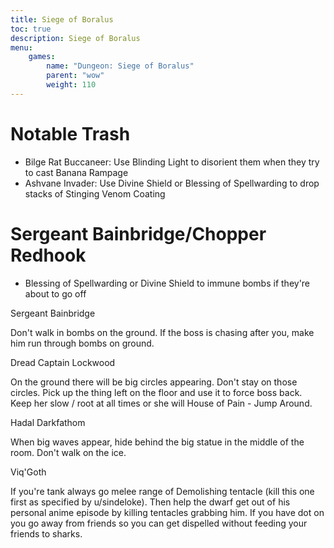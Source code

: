 ```yaml
---
title: Siege of Boralus
toc: true
description: Siege of Boralus
menu:
    games:
        name: "Dungeon: Siege of Boralus"
        parent: "wow"
        weight: 110
---
```


# Notable Trash

* Bilge Rat Buccaneer: Use Blinding Light to disorient them when they try to cast Banana Rampage
* Ashvane Invader: Use Divine Shield or Blessing of Spellwarding to drop stacks of Stinging Venom Coating

# Sergeant Bainbridge/Chopper Redhook

* Blessing of Spellwarding or Divine Shield to immune bombs if they're about to go off

Sergeant Bainbridge

Don't walk in bombs on the ground. If the boss is chasing after you, make him run through bombs on ground.

Dread Captain Lockwood

On the ground there will be big circles appearing. Don't stay on those circles. Pick up the thing left on the floor and use it to force boss back. Keep her slow / root at all times or she will House of Pain - Jump Around.

Hadal Darkfathom

When big waves appear, hide behind the big statue in the middle of the room. Don't walk on the ice.

Viq'Goth

If you're tank always go melee range of Demolishing tentacle (kill this one first as specified by u/sindeloke). Then help the dwarf get out of his personal anime episode by killing tentacles grabbing him. If you have dot on you go away from friends so you can get dispelled without feeding your friends to sharks.